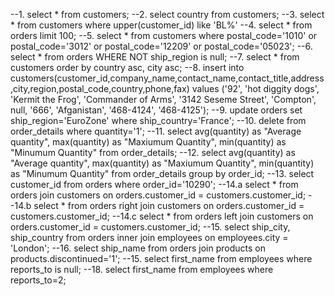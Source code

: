 --1. select * from customers;
--2. select country from customers;
--3. select * from customers where upper(customer_id) like 'BL%'
--4. select * from orders limit 100;
--5. select * from customers where postal_code='1010' or postal_code='3012' or postal_code='12209' or postal_code='05023';
--6. select * from orders WHERE NOT ship_region is null;
--7. select * from customers order by country asc, city asc;
--8. insert into customers(customer_id,company_name,contact_name,contact_title,address,city,region,postal_code,country,phone,fax) values ('92', 'hot diggity dogs', 'Kermit the Frog', 'Commander of Arms', '3142 Seseme Street', 'Compton', null, '666', 'Afganistan', '468-4124', '468-4125');
--9. update orders set ship_region='EuroZone' where ship_country='France';
--10. delete from order_details where quantity='1';
--11. select avg(quantity) as "Average quantity", max(quantity) as "Maxiumum Quantity", min(quantity) as "Minumum Quantity" from order_details;
--12. select avg(quantity) as "Average quantity", max(quantity) as "Maxiumum Quantity", min(quantity) as "Minumum Quantity" from order_details group by order_id;
--13. select customer_id from orders where order_id='10290';
--14.a select * from orders join customers on orders.customer_id = customers.customer_id;
--14.b select * from orders right join customers on orders.customer_id = customers.customer_id;
--14.c select * from orders left join customers on orders.customer_id = customers.customer_id;
--15. select ship_city, ship_country from orders inner join employees on employees.city = 'London';
--16. select ship_name from orders join products on products.discontinued='1';
--15. select first_name from employees where reports_to is null;
--18. select first_name from employees where reports_to=2;